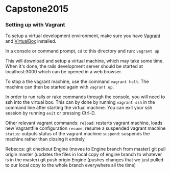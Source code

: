 Capstone2015
============

### Setting up with Vagrant

To setup a virtual development environment, make sure you
have [Vagrant] and [VirtualBox] installed.

In a console or command prompt, `cd` to this directory and
run: `vagrant up`

This will download and setup a virtual machine, which may
take some time. When it's done, the rails development server
should be started at localhost:3000 which can be opened in
a web browser.

To stop a the vagrant machine, use the command `vagrant halt`. The machine can then be started again with `vagrant up`.

In order to run rails or rake commands through the console, you will need to ssh into the virtual box. This can by done by running `vagrant ssh` in the command line after starting the virtual machine. You can exit your ssh session by running `exit` or pressing Ctrl-D.   

Other relevant vagrant commands: 
`reload`: restarts vagrant machine, loads new Vagrantfile configuration
`resume`: resume a suspended vagrant machine
`status`: outputs status of the vagrant machine
`suspend`: suspends the machine rather than closing it entirely

[Vagrant]:https://www.vagrantup.com/
[VirtualBox]:https://www.virtualbox.org/

Rebecca:
git checkout Engine (moves to Engine branch from master)
git pull origin master  (updates the files in local copy of engine branch to whatever is in the master)
git push origin Engine (pushes changes that we just pulled to our local copy to the whole branch everywhere all the time)

